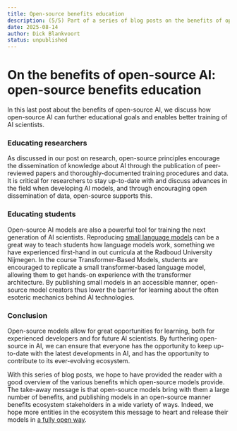 ```yaml
---
title: Open-source benefits education
description: (5/5) Part of a series of blog posts on the benefits of open-source AI.
date: 2025-08-14
author: Dick Blankvoort
status: unpublished
---
```

# On the benefits of open-source AI: open-source benefits education
<author :author="author"></author>

In this last post about the benefits of open-source AI, we discuss how open-source AI can further educational goals and enables better training of AI scientists.

### Educating researchers
As discussed in our post on research, open-source principles encourage the dissemination of knowledge about AI through the publication of peer-reviewed papers and thoroughly-documented training procedures and data. It is critical for researchers to stay up-to-date with and discuss advances in the field when developing AI models, and through encouraging open dissemination of data, open-source supports this.

### Educating students
Open-source AI models are also a powerful tool for training the next generation of AI scientists. Reproducing [small language models](https://huggingface.co/HuggingFaceTB/SmolLM3-3B) can be a great way to teach students how language models work, something we have experienced first-hand in out curricula at the Radboud University Nijmegen. In the course Transformer-Based Models, students are encouraged to replicate a small transformer-based language model, allowing them to get hands-on experience with the transformer architecture. By publishing small models in an accessible manner, open-source model creators thus lower the barrier for learning about the often esoteric mechanics behind AI technologies.

### Conclusion
Open-source models allow for great opportunities for learning, both for experienced developers and for future AI scientists. By furthering open-source in AI, we can ensure that everyone has the opportunity to keep up-to-date with the latest developments in AI, and has the opportunity to contribute to its ever-evolving ecosystem.

With this series of blog posts, we hope to have provided the reader with a good overview of the various benefits which open-source models provide. The take-away message is that open-source models bring with them a large number of benefits, and publishing models in an open-source manner benefits ecosystem stakeholders in a wide variety of ways. Indeed, we hope more entities in the ecosystem this message to heart and release their models in [a fully open way](/the-index).